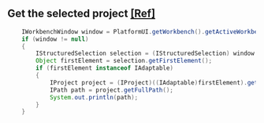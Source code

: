 
## Get the selected project [[Ref]](http://stackoverflow.com/questions/6892294/eclipse-plugin-how-to-get-the-path-to-the-currently-selected-project)
```Java
    IWorkbenchWindow window = PlatformUI.getWorkbench().getActiveWorkbenchWindow();
    if (window != null)
    {
        IStructuredSelection selection = (IStructuredSelection) window.getSelectionService().getSelection();
        Object firstElement = selection.getFirstElement();
        if (firstElement instanceof IAdaptable)
        {
            IProject project = (IProject)((IAdaptable)firstElement).getAdapter(IProject.class);
            IPath path = project.getFullPath();
            System.out.println(path);
        }
    }
```